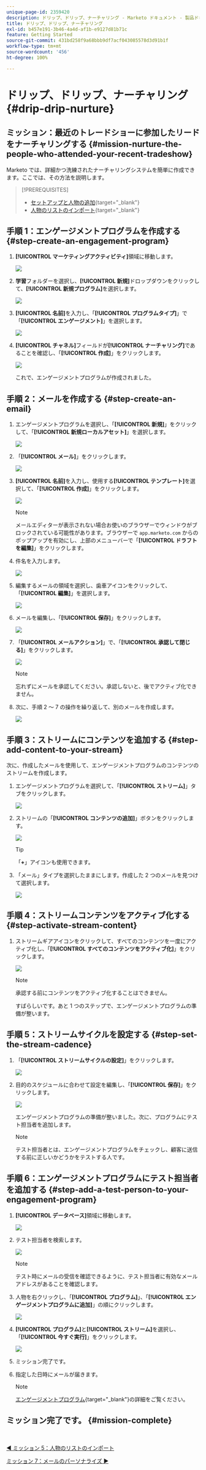```yaml
---
unique-page-id: 2359420
description: ドリップ、ドリップ、ナーチャリング - Marketo ドキュメント - 製品ドキュメント
title: ドリップ、ドリップ、ナーチャリング
exl-id: b457e191-3b46-4a4d-af1b-e9127d81b71c
feature: Getting Started
source-git-commit: 431bd258f9a68bbb9df7acf043085578d3d91b1f
workflow-type: tm+mt
source-wordcount: '456'
ht-degree: 100%

---
```


# ドリップ、ドリップ、ナーチャリング {#drip-drip-nurture}

## ミッション：最近のトレードショーに参加したリードをナーチャリングする {#mission-nurture-the-people-who-attended-your-recent-tradeshow}

Marketo では、詳細かつ洗練されたナーチャリングシステムを簡単に作成できます。ここでは、その方法を説明します。

>[!PREREQUISITES]
>
>* [セットアップと人物の追加](/help/marketo/getting-started/quick-wins/get-set-up-and-add-a-person.md){target="_blank"}
>* [人物のリストのインポート](/help/marketo/getting-started/quick-wins/import-a-list-of-people.md){target="_blank"}

## 手順 1：エンゲージメントプログラムを作成する {#step-create-an-engagement-program}

1. **[!UICONTROL マーケティングアクティビティ]**&#x200B;領域に移動します。

   ![](assets/drip-drip-nurture-1.png)

1. **学習**&#x200B;フォルダーを選択し、**[!UICONTROL 新規]**&#x200B;ドロップダウンをクリックして、**[!UICONTROL 新規プログラム]**&#x200B;を選択します。

   ![](assets/drip-drip-nurture-2.png)

1. **[!UICONTROL 名前]**&#x200B;を入力し、「**[!UICONTROL プログラムタイプ]**」で「**[!UICONTROL エンゲージメント]**」を選択します。

   ![](assets/drip-drip-nurture-3.png)

1. **[!UICONTROL チャネル]**&#x200B;フィールドが&#x200B;**[!UICONTROL ナーチャリング]**&#x200B;であることを確認し、「**[!UICONTROL 作成]**」をクリックします。

   ![](assets/drip-drip-nurture-4.png)

   これで、エンゲージメントプログラムが作成されました。

## 手順 2：メールを作成する {#step-create-an-email}

1. エンゲージメントプログラムを選択し、「**[!UICONTROL 新規]**」をクリックして、「**[!UICONTROL 新規ローカルアセット]**」を選択します。

   ![](assets/drip-drip-nurture-5.png)

1. 「**[!UICONTROL メール]**」をクリックします。

   ![](assets/drip-drip-nurture-6.png)

1. **[!UICONTROL 名前]**&#x200B;を入力し、使用する&#x200B;**[!UICONTROL テンプレート]**&#x200B;を選択して、「**[!UICONTROL 作成]**」をクリックします。

   ![](assets/drip-drip-nurture-7.png)

   >[!NOTE]
   >
   >メールエディターが表示されない場合お使いのブラウザーでウィンドウがブロックされている可能性があります。ブラウザーで `app.marketo.com` からのポップアップを有効にし、上部のメニューバーで「**[!UICONTROL ドラフトを編集]**」をクリックします。

1. 件名を入力します。

   ![](assets/drip-drip-nurture-8.png)

1. 編集するメールの領域を選択し、歯車アイコンをクリックして、「**[!UICONTROL 編集]**」を選択します。

   ![](assets/drip-drip-nurture-9.png)

1. メールを編集し、「**[!UICONTROL 保存]**」をクリックします。

   ![](assets/drip-drip-nurture-10.png)

1. 「**[!UICONTROL メールアクション]**」で、「**[!UICONTROL 承認して閉じる]**」をクリックします。

   ![](assets/drip-drip-nurture-11.png)

   >[!NOTE]
   >
   >忘れずにメールを承認してください。承認しないと、後でアクティブ化できません。

1. 次に、手順 2 ～ 7 の操作を繰り返して、別のメールを作成します。

   ![](assets/drip-drip-nurture-12.png)

## 手順 3：ストリームにコンテンツを追加する {#step-add-content-to-your-stream}

次に、作成したメールを使用して、エンゲージメントプログラムのコンテンツのストリームを作成します。

1. エンゲージメントプログラムを選択して、「**[!UICONTROL ストリーム]**」タブをクリックします。

   ![](assets/drip-drip-nurture-13.png)

1. ストリームの「**[!UICONTROL コンテンツの追加]**」ボタンをクリックします。

   ![](assets/drip-drip-nurture-14.png)

   >[!TIP]
   >
   >「**+**」アイコンも使用できます。

1. 「メール」タイプを選択したままにします。作成した 2 つのメールを見つけて選択します。

   ![](assets/drip-drip-nurture-15.png)

## 手順 4：ストリームコンテンツをアクティブ化する {#step-activate-stream-content}

1. ストリームギアアイコンをクリックして、すべてのコンテンツを一度にアクティブ化し、「**[!UICONTROL すべてのコンテンツをアクティブ化]**」をクリックします。

   ![](assets/drip-drip-nurture-16.png)

   >[!NOTE]
   >
   >承認する前にコンテンツをアクティブ化することはできません。

   すばらしいです。あと 1 つのステップで、エンゲージメントプログラムの準備が整います。

## 手順 5：ストリームサイクルを設定する {#step-set-the-stream-cadence}

1. 「**[!UICONTROL ストリームサイクルの設定]**」をクリックします。

   ![](assets/drip-drip-nurture-17.png)

1. 目的のスケジュールに合わせて設定を編集し、「**[!UICONTROL 保存]**」をクリックします。

   ![](assets/drip-drip-nurture-18.png)

   エンゲージメントプログラムの準備が整いました。次に、プログラムにテスト担当者を追加します。

   >[!NOTE]
   >
   >テスト担当者とは、エンゲージメントプログラムをチェックし、顧客に送信する前に正しいかどうかをテストする人です。

## 手順 6：エンゲージメントプログラムにテスト担当者を追加する {#step-add-a-test-person-to-your-engagement-program}

1. **[!UICONTROL データベース]**&#x200B;領域に移動します。

   ![](assets/drip-drip-nurture-19.png)

1. テスト担当者を検索します。

   ![](assets/drip-drip-nurture-20.png)

   >[!NOTE]
   >
   >テスト時にメールの受信を確認できるように、テスト担当者に有効なメールアドレスがあることを確認します。

1. 人物を右クリックし、「**[!UICONTROL プログラム]**」、「**[!UICONTROL エンゲージメントプログラムに追加]**」の順にクリックします。

   ![](assets/drip-drip-nurture-21.png)

1. **[!UICONTROL プログラム]**&#x200B;と&#x200B;**[!UICONTROL ストリーム]**&#x200B;を選択し、「**[!UICONTROL 今すぐ実行]**」をクリックします。

   ![](assets/drip-drip-nurture-22.png)

1. ミッション完了です。

1. 指定した日時にメールが届きます。

   >[!NOTE]
   >
   >[エンゲージメントプログラム](/help/marketo/product-docs/email-marketing/drip-nurturing/creating-an-engagement-program/understanding-engagement-programs.md){target="_blank"}の詳細をご覧ください。

## ミッション完了です。 {#mission-complete}

<br>

[◄ ミッション 5：人物のリストのインポート](/help/marketo/getting-started/quick-wins/import-a-list-of-people.md)

[ミッション 7：メールのパーソナライズ ►](/help/marketo/getting-started/quick-wins/personalize-an-email.md)
